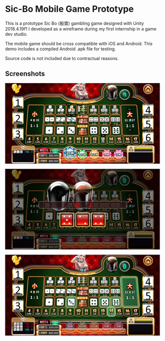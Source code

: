 # Sic-Bo Mobile Game Prototype

This is a prototype Sic Bo (骰寶) gambling game designed with Unity 2018.4.19f1 I developed as a wireframe during my first internship in a game dev studio.

The mobile game should be cross compatible with iOS and Android. This demo includes a compiled Android .apk file for testing. 

Source code is not included due to contractual reasons.

## Screenshots

![image](GameScreenshot1.png)

![image](GameScreenshot2.png)

![image](GameScreenshot3.png)
